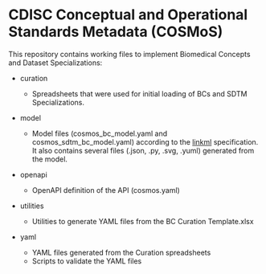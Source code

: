 # CDISC Conceptual and Operational Standards Metadata (COSMoS)

This repository contains working files to implement Biomedical Concepts and Dataset Specializations:

- curation
  - Spreadsheets that were used for initial loading of BCs and SDTM Specializations.

- model
  - Model files (cosmos_bc_model.yaml and cosmos_sdtm_bc_model.yaml) according to the [linkml](https://linkml.io/linkml/) specification.
    It also contains several files (.json, .py, .svg, .yuml) generated from the model.

- openapi
  - OpenAPI definition of the API (cosmos.yaml)

- utilities
  - Utilities to generate YAML files from the BC Curation Template.xlsx

- yaml
  - YAML files generated from the Curation spreadsheets
  - Scripts to validate the YAML files
